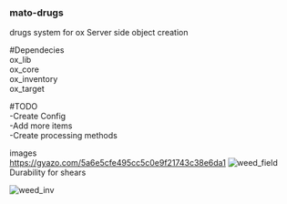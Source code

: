 ### mato-drugs
drugs system for ox 
Server side object creation

#Dependecies\
ox_lib\
ox_core\
ox_inventory\
ox_target

#TODO\
-Create Config \
-Add more items\
-Create processing methods

images\
https://gyazo.com/5a6e5cfe495cc5c0e9f21743c38e6da1
![weed_field](https://i.ibb.co/6ZsZLWC/field.png)
Durability for shears

![weed_inv](https://i.gyazo.com/bff3c343372a2de8923da9970c7b50fd.png)

